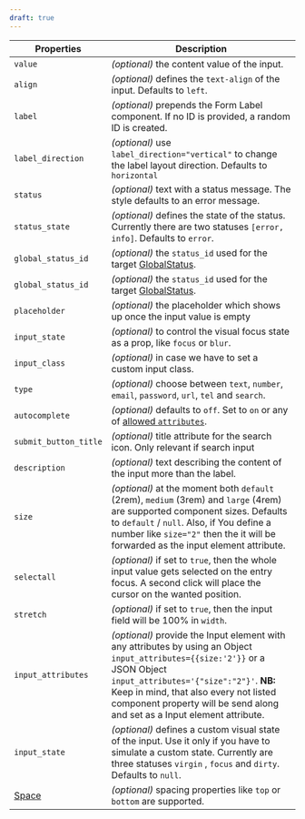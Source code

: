 ```yaml
---
draft: true
---
```


| Properties                                      | Description                                                                                                                                                                                                                                                                                    |
| ----------------------------------------------- | ---------------------------------------------------------------------------------------------------------------------------------------------------------------------------------------------------------------------------------------------------------------------------------------------- |
| `value`                                         | _(optional)_ the content value of the input.                                                                                                                                                                                                                                                   |
| `align`                                         | _(optional)_ defines the `text-align` of the input. Defaults to `left`.                                                                                                                                                                                                                        |
| `label`                                         | _(optional)_ prepends the Form Label component. If no ID is provided, a random ID is created.                                                                                                                                                                                                  |
| `label_direction`                               | _(optional)_ use `label_direction="vertical"` to change the label layout direction. Defaults to `horizontal`                                                                                                                                                                                   |
| `status`                                        | _(optional)_ text with a status message. The style defaults to an error message.                                                                                                                                                                                                               |
| `status_state`                                  | _(optional)_ defines the state of the status. Currently there are two statuses `[error, info]`. Defaults to `error`.                                                                                                                                                                           |
| `global_status_id`                              | _(optional)_ the `status_id` used for the target [GlobalStatus](/uilib/components/global-status).                                                                                                                                                                                              |
| `global_status_id`                              | _(optional)_ the `status_id` used for the target [GlobalStatus](/uilib/components/global-status).                                                                                                                                                                                              |
| `placeholder`                                   | _(optional)_ the placeholder which shows up once the input value is empty                                                                                                                                                                                                                      |
| `input_state`                                   | _(optional)_ to control the visual focus state as a prop, like `focus` or `blur`.                                                                                                                                                                                                              |
| `input_class`                                   | _(optional)_ in case we have to set a custom input class.                                                                                                                                                                                                                                      |
| `type`                                          | _(optional)_ choose between `text`, `number`, `email`, `password`, `url`, `tel` and `search`.                                                                                                                                                                                                  |
| `autocomplete`                                  | _(optional)_ defaults to `off`. Set to `on` or any of [allowed `attributes`](https://developer.mozilla.org/en-US/docs/Web/HTML/Element/input#attr-autocomplete).                                                                                                                               |
| `submit_button_title`                           | _(optional)_ title attribute for the search icon. Only relevant if search input                                                                                                                                                                                                                |
| `description`                                   | _(optional)_ text describing the content of the input more than the label.                                                                                                                                                                                                                     |
| `size`                                          | _(optional)_ at the moment both `default` (2rem), `medium` (3rem) and `large` (4rem) are supported component sizes. Defaults to `default` / `null`. Also, if You define a number like `size="2"` then the it will be forwarded as the input element attribute.                                 |
| `selectall`                                     | _(optional)_ if set to `true`, then the whole input value gets selected on the entry focus. A second click will place the cursor on the wanted position.                                                                                                                                       |
| `stretch`                                       | _(optional)_ if set to `true`, then the input field will be 100% in `width`.                                                                                                                                                                                                                   |
| `input_attributes`                              | _(optional)_ provide the Input element with any attributes by using an Object `input_attributes={{size:'2'}}` or a JSON Object `input_attributes='{"size":"2"}'`. **NB:** Keep in mind, that also every not listed component property will be send along and set as a Input element attribute. |
| `input_state`                                   | _(optional)_ defines a custom visual state of the input. Use it only if you have to simulate a custom state. Currently are three statuses `virgin` , `focus` and `dirty`. Defaults to `null`.                                                                                                  |
| [Space](/uilib/components/space#tab-properties) | _(optional)_ spacing properties like `top` or `bottom` are supported.                                                                                                                                                                                                                          |
